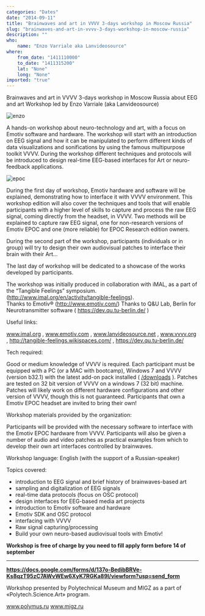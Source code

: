 ```yaml
---
categories: "Dates"
date: "2014-09-11"
title: "Brainwaves and art in VVVV 3-days workshop in Moscow Russia"
slug: "brainwaves-and-art-in-vvvv-3-days-workshop-in-moscow-russia"
description: ""
who: 
    name: "Enzo Varriale aka Lanvideosource"
where: 
    from_date: "1411110000"
    to_date: "1411315200"
    lat: "None"
    long: "None"
imported: "true"
---
```



Brainwaves and art in VVVV
3-days workshop in Moscow Russia about EEG and art
Workshop led by Enzo Varriale (aka Lanvideosource)

![enzo](enzo_sm.jpg) 


A hands-on workshop about neuro-technology and art, with a focus on Emotiv software and hardware. The workshop will start with an introduction on EEG signal and how it can be manipulated to perform different kinds of data visualizations and sonifications by using the famous multipurpose toolkit VVVV. During the workshop different techniques and protocols will be introduced to design real-time EEG-based interfaces for Art or neuro-feedback applications. 

![epoc](epoc_sm.jpg) 



During the first day of workshop, Emotiv hardware and software will be explained, demonstrating how to interface it with VVVV environment. This workshop edition will also cover the techniques and tools that will enable participants with a higher level of skills to capture and process the raw EEG signal, coming directly from the headset, in VVVV. Two methods will be explained to capture raw EEG signal, one for non-research versions of Emotiv EPOC and one (more reliable) for EPOC Research edition owners.  

During the second part of the workshop, participants (individuals or in group) will try to design their own audiovisual patches to interface their brain with their Art...

The last day of workshop will be dedicated to a showcase of the works developed by participants.


The workshop was initially produced in collaboration with iMAL, as a part of the “Tangible Feelings” symposium. (http://www.imal.org/en/activity/tangible-feelings).  
Thanks to Emotiv® (http://www.emotiv.com/)
Thanks to Q&U Lab, Berlin for Neurotransmitter software ( https://dev.qu.tu-berlin.de/ )


Useful links:
 
www.imal.org , www.emotiv.com , www.lanvideosource.net , www.vvvv.org , http://tangible-feelings.wikispaces.com/ , https://dev.qu.tu-berlin.de/

Tech required:

Good or medium knowledge of  VVVV is required. Each participant must be equipped with a PC (or a MAC with bootcamp), Windows 7 and VVVV (version b32.1) with the latest add-on pack installed ( [/downloads](https://vvvv.org/downloads) ). Patches are tested on 32 bit version of VVVV on a windows 7 (32 bit) machine. Patches will likely work on different hardware configurations and other version of VVVV, though this is not guaranteed. Participants that own a Emotiv EPOC headset are invited to bring their own! 

Workshop materials provided by the organization:

Participants will be provided with the necessary software to interface with the Emotiv EPOC hardware from VVVV. Participants will also be given a number of audio and video patches as practical examples from which to develop their own art interfaces controlled by brainwaves.

Workshop language: English (with the support of a Russian-speaker)

Topics covered:

- introduction to EEG signal and brief history of brainwaves-based art 
- sampling and digitalization of EEG signals
- real-time data protocols (focus on OSC protocol)
- design interfaces for EEG-based media art projects
- introduction to Emotiv software and hardware
- Emotiv SDK and OSC protocol
- interfacing with VVVV
- Raw signal capturing/processing 
- Build your own neuro-based audiovisual tools with Emotiv!

**Workshop is free of charge by you need to fill apply form before 14 of september**
____
**https://docs.google.com/forms/d/137o-BedibBRVe-Ks8qzT95zC7AWvWEw6XyK7RGKa89I/viewform?usp=send_form**

Workshop presented by Polytechnical Museum and MIGZ as a part of «Polytech.Science.Art» program. 

www.polymus.ru
www.migz.ru

 
